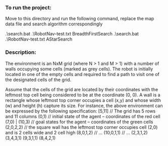 ### To run the project:

Move to this directory and run the following command, replace the map data file and search algorithm correspondingly

.\search.bat .\RobotNav-test.txt BreadthFirstSearch
.\search.bat .\RobotNav-test.txt AStarSearch

### Description:

The environment is an NxM grid (where N > 1 and M > 1) with a number of walls occupying some cells (marked as grey cells). The robot is initially located 
in one of the empty cells and required to find a path to visit one of the designated cells of the grid.

Assume that the cells of the grid are located by their coordinates with the leftmost top cell being considered to be at the coordinate (0, 0). A wall is a rectangle whose leftmost top corner occupies a cell (x,y) and whose 
width (w) and height (h) capture its size. For instance, the above environment can be expressed by the following specification: 
[5,11]          // The grid has 5 rows and 11 columns 
(0,1)           // initial state of the agent – coordinates of the red cell 
(7,0) | (10,3)  // goal states for the agent – coordinates of the green cells 
(2,0,2,2)       // the square wall has the leftmost top corner occupies cell (2,0) and is 2 cells wide and 2 cell high 
(8,0,1,2)       // ...
(10,0,1,1)      // ...
(2,3,1,2) 
(3,4,3,1) 
(9,3,1,1) 
(8,4,2,1) 
